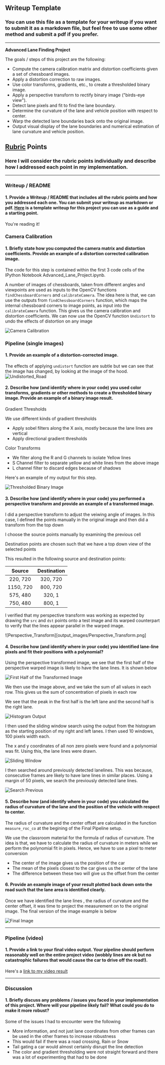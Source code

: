 ## Writeup Template

### You can use this file as a template for your writeup if you want to submit it as a markdown file, but feel free to use some other method and submit a pdf if you prefer.

---

**Advanced Lane Finding Project**

The goals / steps of this project are the following:

* Compute the camera calibration matrix and distortion coefficients given a set of chessboard images.
* Apply a distortion correction to raw images.
* Use color transforms, gradients, etc., to create a thresholded binary image.
* Apply a perspective transform to rectify binary image ("birds-eye view").
* Detect lane pixels and fit to find the lane boundary.
* Determine the curvature of the lane and vehicle position with respect to center.
* Warp the detected lane boundaries back onto the original image.
* Output visual display of the lane boundaries and numerical estimation of lane curvature and vehicle position.


## [Rubric](https://review.udacity.com/#!/rubrics/571/view) Points

### Here I will consider the rubric points individually and describe how I addressed each point in my implementation.  

---

### Writeup / README

#### 1. Provide a Writeup / README that includes all the rubric points and how you addressed each one.  You can submit your writeup as markdown or pdf.  [Here](https://github.com/udacity/CarND-Advanced-Lane-Lines/blob/master/writeup_template.md) is a template writeup for this project you can use as a guide and a starting point.  

You're reading it!

### Camera Calibration

#### 1. Briefly state how you computed the camera matrix and distortion coefficients. Provide an example of a distortion corrected calibration image.


The code for this step is contained within the first 3 code cells of the IPython Notebook Advanced_Lane_Project.ipynb. 

A number of images of chessboards, taken from different angles and viewpoints are used as inputs to the OpenCV functions 
`findChessboardCorners` and `calibrateCamera`. The idea here is that, we can use the outputs from `findChessboardCorners` function, which maps the internal chessboard corners to image points, as input into the `calibrateCamera` function. This gives us the camera calibration and distortion coefficients. We can now use the OpenCV function `Undistort` to undo the effects of distortion on any image

![Camera Calibration](output_images/Camera_Calibration.png)

### Pipeline (single images)

#### 1. Provide an example of a distortion-corrected image.

The effects of applying `undistort` function are subtle but we can see that the image has changed, by looking at the image of the hood. 
![Undistorted_Road](output_images/Camera_Calibration_Road.png)

#### 2. Describe how (and identify where in your code) you used color transforms, gradients or other methods to create a thresholded binary image.  Provide an example of a binary image result.


Gradient Thresholds 

We use different kinds of gradient thresholds 

* Apply sobel filters along the X axis, mostly because the lane lines are vertical 
* Apply directional gradient thresholds


Color Transforms

* We filter along the R and G channels to isolate Yellow lines
* S Channel filter to separate yellow and white lines from the above image
* L channel filter to discard edges because of shadows


Here's an example of my output for this step.

![Thresholded Binary Image](output_images/Thresholded_Binary_Road.png)

#### 3. Describe how (and identify where in your code) you performed a perspective transform and provide an example of a transformed image.

I did a perspective transform to adjust the veiwing angle of images. In this case, I defined the points manually in the original image and then did a transform from the top down

I choose the source points manually by examining the previous cell

Destination points are chosen such that we have a top down view of the selected points

This resulted in the following source and destination points:

| Source        | Destination   | 
|:-------------:|:-------------:| 
| 220, 720      | 320, 720      | 
| 1150, 720     | 800, 720      |
| 575, 480      | 320, 1        |
| 750, 480      | 800, 1        |


I verified that my perspective transform was working as expected by drawing the `src` and `dst` points onto a test image and its warped counterpart to verify that the lines appear parallel in the warped image.

![Perspective_Transform][output_images/Perspective_Transform.png]



#### 4. Describe how (and identify where in your code) you identified lane-line pixels and fit their positions with a polynomial?


Using the perspective transformed image, we see that the first half of the perspective warped image is likely to have the lane lines. It is shown below

![First Half of the Transformed Image](output_images/IdentifyLanes1.png)

We then use the image above, and we take the sum of all values in each row. This gives us the sum of concentration of pixels in each row

We see that the peak in the first half is the left lane and the second half is the right lane. 

![Histogram Output](output_images/IdentifyLanes2.png)

I then used the sliding window search using the output from the histogram as the starting position of my right and left lanes. I then used 10 windows, 100 pixels width each. 

The x and y coordinates of all non zero pixels were found and a polynomial was fit. Using this, the lane lines were drawn. 

![Sliding Window](output_images/IdentifyLanes3.png)

I then searched around previously detected lanelines. This was because, consecutive frames are likely to have lane lines in similar places. Using a margin of 50 pixels, we search the previously detected lane lines. 

![Search Previous](output_images/IdentifyLanes4.png)


#### 5. Describe how (and identify where in your code) you calculated the radius of curvature of the lane and the position of the vehicle with respect to center.


The radius of curvature and the center offset are calculated in the function `measure_roc_co` at the begining of the Final Pipeline setup. 

We use the classroom material for the formula of radius of curvature. The idea is that, we have to calculate the radius of curvature in meters while we perform the polynomial fit in pixels. Hence, we have to use a pixel to meter conversion

* The center of the image gives us the position of the car
* The mean of the pixels closest to the car gives us the center of the lane
* The difference between these two will give us the offset from the center

#### 6. Provide an example image of your result plotted back down onto the road such that the lane area is identified clearly.

Once we have identified the lane lines , the radius of curvature and the center offset,  it was time to project the measurement on to the original image. The final version of the image example is below


![Final Image](output_images/Final_Image.png)


---

### Pipeline (video)

#### 1. Provide a link to your final video output.  Your pipeline should perform reasonably well on the entire project video (wobbly lines are ok but no catastrophic failures that would cause the car to drive off the road!).

Here's a [link to my video result](https://youtu.be/YBSi50AnDxk)



---

### Discussion

#### 1. Briefly discuss any problems / issues you faced in your implementation of this project.  Where will your pipeline likely fail?  What could you do to make it more robust?

Some of the issues I had to encounter were the following 

* More information, and not just lane coordinates from other frames can be used in the other frames to increase robustness
* This would fail if there was a road crossing, Rain or Snow
* Tail gating a car would almost certainly disrupt the line detection
* The color and gradient thresholding were not straight forward and there was a lot of experimenting that had to be done
